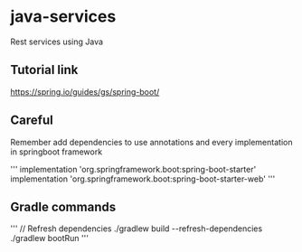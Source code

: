 
# java-services

Rest services using Java

## Tutorial link

https://spring.io/guides/gs/spring-boot/

## Careful

Remember add dependencies to use annotations and every implementation in springboot framework

'''
implementation 'org.springframework.boot:spring-boot-starter'
implementation 'org.springframework.boot:spring-boot-starter-web'
'''

## Gradle commands

'''
// Refresh dependencies
./gradlew build --refresh-dependencies
./gradlew bootRun
'''
